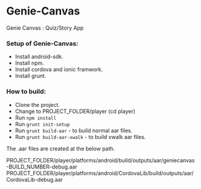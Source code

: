 # Genie-Canvas
Genie Canvas : Quiz/Story App

### Setup of Genie-Canvas:

* Install android-sdk.
* Install npm.
* Install cordova and ionic framwork.
* Install grunt.

### How to build:
* Clone the project.
* Change to PROJECT_FOLDER/player (cd player)
* Run `npm install`
* Run `grunt init-setup`
* Run `grunt build-aar` - to build normal aar files.
* Run `grunt build-aar-xwalk` - to build xwalk aar files.

The .aar files are created at the below path.

PROJECT_FOLDER/player/platforms/android/build/outputs/aar/geniecanvas-BUILD_NUMBER-debug.aar
PROJECT_FOLDER/player/platforms/android/CordovaLib/build/outputs/aar/CordovaLib-debug.aar
